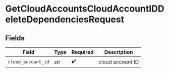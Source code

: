 # GetCloudAccountsCloudAccountIDDeleteDependenciesRequest


## Fields

| Field              | Type               | Required           | Description        |
| ------------------ | ------------------ | ------------------ | ------------------ |
| `cloud_account_id` | *str*              | :heavy_check_mark: | cloud account ID   |